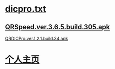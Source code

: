 # [dicpro.txt](https://cdn.jsdelivr.net/gh/ZGQ-inc/ZGQs_QRbot@master/dicpro.txt)

## [QRSpeed.ver.3.6.5.build.305.apk](https://zgq-inc.lanzouh.com/iGqdI04ri41a)

[QRDICPro.ver.1.2.1.build.34.apk](https://zgq-inc.lanzouh.com/iu0St04ri43c)

# [个人主页](https://zgq-inc.github.io)
